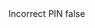 <?xml version="1.0" encoding="UTF-8"?>
<CustomMetadata xmlns="http://soap.sforce.com/2006/04/metadata">
    <label>Incorrect PIN</label>
    <protected>false</protected>
</CustomMetadata>
